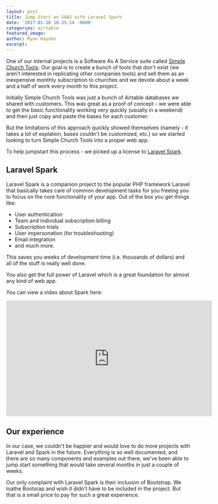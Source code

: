 ```yaml
---
layout: post
title: Jump Start an SAAS with Laravel Spark
date: '2017-01-10 18:35:14 -0600'
categories: airtable
featured_image:
author: Ryan Hayden
excerpt:
---
```


One of our internal projects is a Software As A Service suite called [Simple Church Tools](http://simplechurchtools.com).  Our goal is to create a bunch of tools that don't exist (we aren't interested in replicating other companies tools) and sell them as an inexpensive monthly subscription to churches and we devote about a week and a half of work every month to this project.

Initially Simple Church Tools was just a bunch of Airtable databases we shared with customers.  This was great as a proof of concept - we were able to get the basic functionality working very quickly (usually in a weekend) and then just copy and paste the bases for each customer.

But the limitations of this approach quickly showed themselves (namely - it takes a lot of explation, bases couldn't be customized, etc.) so we started looking to turn Simple Church Tools into a proper web app.  

To help jumpstart this process - we picked up a license to [Laravel Spark](https://spark.laravel.com).  

## Laravel Spark

Laravel Spark is a companion project to the popular PHP framework Laravel that basically takes care of common development tasks for you freeing you to focus on the core functionality of your app.  Out of the box you get things like:

* User authentication
* Team and individual subscription billing
* Subscription trials
* User impersonation (for troubleshooting)
* Email integration
* and much more.   

This saves you weeks of development time (i.e. thousands of dollars) and all of the stuff is really well done.

You also get the full power of Laravel which is a great foundation for almost any kind of web app.

You can view a video about Spark here:
<br>
<iframe width="560" height="315" src="https://www.youtube.com/embed/uOU_N8PNOD8" frameborder="0" allowfullscreen></iframe>
<br>

## Our experience

In our case, we couldn't be happier and would love to do more projects with Laravel and Spark in the future.  Everything is so well documented, and there are so many components and examples out there, we've been able to jump start something that would take several months in just a couple of weeks.

Our only complaint with Laravel Spark is their inclusion of Bootstrap.  We loathe Bootsrap and wish it didn't have to be included in the project.  But that is a small price to pay for such a great experience.
